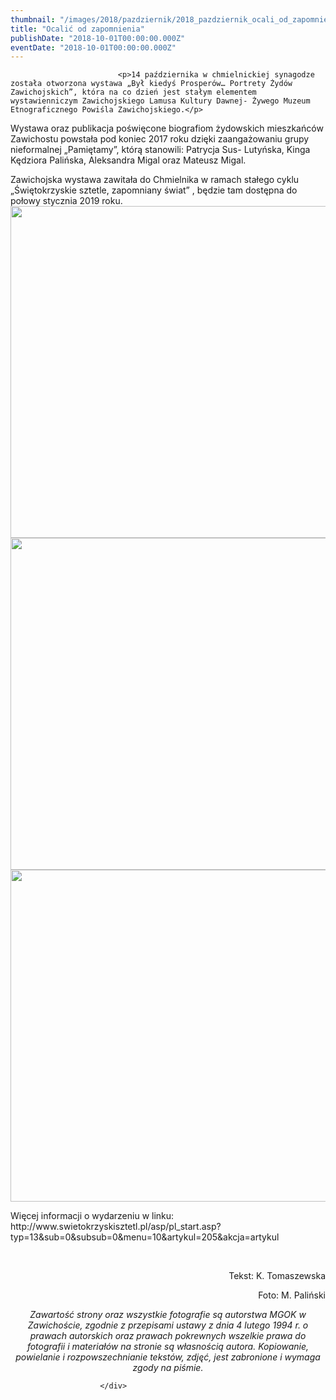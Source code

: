 ```yaml
---
thumbnail: "/images/2018/pazdziernik/2018_pazdziernik_ocali_od_zapomnienia_2018_10_ocali_od_zapomnienia_DSC_0004.jpg"
title: "Ocalić od zapomnienia"
publishDate: "2018-10-01T00:00:00.000Z"
eventDate: "2018-10-01T00:00:00.000Z"
---
```


<div class="entry-content">
							
							<p>14 października w chmielnickiej synagodze została otworzona wystawa „Był kiedyś Prosperów… Portrety Żydów Zawichojskich”, która na co dzień jest stałym elementem wystawienniczym Zawichojskiego Lamusa Kultury Dawnej- Żywego Muzeum Etnograficznego Powiśla Zawichojskiego.</p>
<p>Wystawa oraz publikacja poświęcone biografiom żydowskich mieszkańców Zawichostu powstała pod koniec 2017 roku dzięki zaangażowaniu grupy nieformalnej „Pamiętamy”, którą stanowili: Patrycja Sus- Lutyńska, Kinga Kędziora Palińska, Aleksandra Migal oraz Mateusz Migal.</p>
<p>Zawichojska wystawa zawitała do Chmielnika w ramach stałego cyklu „Świętokrzyskie sztetle, zapomniany świat” , będzie tam dostępna do połowy stycznia 2019 roku.<br>
<img fetchpriority="high" decoding="async" class="aligncenter size-full wp-image-6171" src="/images/2018/pazdziernik/2018_pazdziernik_ocali_od_zapomnienia_2018_10_ocali_od_zapomnienia_DSC_0004.jpg" alt="" width="800" height="531" srcset="/images/2018/pazdziernik/2018_pazdziernik_ocali_od_zapomnienia_2018_10_ocali_od_zapomnienia_DSC_0004.jpg 800w, /images/2018/pazdziernik/DSC_0004-300x199.jpg 300w, /images/2018/pazdziernik/DSC_0004-768x510.jpg 768w" sizes="(max-width: 800px) 100vw, 800px"><br>
<img decoding="async" class="aligncenter size-full wp-image-6172" src="/images/2018/pazdziernik/2018_pazdziernik_ocali_od_zapomnienia_2018_10_ocali_od_zapomnienia_DSC_0030.jpg" alt="" width="800" height="531" srcset="/images/2018/pazdziernik/2018_pazdziernik_ocali_od_zapomnienia_2018_10_ocali_od_zapomnienia_DSC_0030.jpg 800w, /images/2018/pazdziernik/DSC_0030-300x199.jpg 300w, /images/2018/pazdziernik/DSC_0030-768x510.jpg 768w" sizes="(max-width: 800px) 100vw, 800px"><br>
<img decoding="async" class="aligncenter size-full wp-image-6173" src="/images/2018/pazdziernik/2018_pazdziernik_ocali_od_zapomnienia_2018_10_ocali_od_zapomnienia_DSC_0006.jpg" alt="" width="800" height="531" srcset="/images/2018/pazdziernik/2018_pazdziernik_ocali_od_zapomnienia_2018_10_ocali_od_zapomnienia_DSC_0006.jpg 800w, /images/2018/pazdziernik/DSC_0006-300x199.jpg 300w, /images/2018/pazdziernik/DSC_0006-768x510.jpg 768w" sizes="(max-width: 800px) 100vw, 800px"></p>
<p>Więcej informacji o wydarzeniu w linku: http://www.swietokrzyskisztetl.pl/asp/pl_start.asp?typ=13&amp;sub=0&amp;subsub=0&amp;menu=10&amp;artykul=205&amp;akcja=artykul</p>
<p>&nbsp;</p>
<p style="text-align: right;">Tekst: K. Tomaszewska</p>
<p style="text-align: right;">Foto: M. Paliński</p>
<p style="text-align: center;"><em>Zawartość strony oraz wszystkie fotografie są autorstwa MGOK w Zawichoście, zgodnie z przepisami ustawy z dnia 4 lutego 1994 r. o prawach autorskich oraz prawach pokrewnych wszelkie prawa do fotografii i materiałów na stronie są własnością autora. Kopiowanie, powielanie i rozpowszechnianie tekstów, zdjęć, jest zabronione i wymaga zgody na piśmie.</em></p>
						
						</div>
